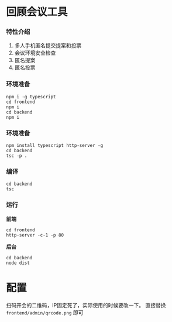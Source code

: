 回顾会议工具
===============

### 特性介绍
1. 多人手机匿名提交提案和投票
1. 会议环境安全检查
1. 匿名提案
1. 匿名投票

### 环境准备

```
npm i -g typescript
cd frontend
npm i
cd backend
npm i
```

### 环境准备

```
npm install typescript http-server -g
cd backend
tsc -p .
```

### 编译
```
cd backend
tsc
```

### 运行
**前端**
```
cd frontend
http-server -c-1 -p 80
```

**后台**
```
cd backend
node dist
```

# 配置
扫码开会的二维码，IP固定死了，实际使用的时候要改一下。
直接替换 `frontend/admin/qrcode.png` 即可